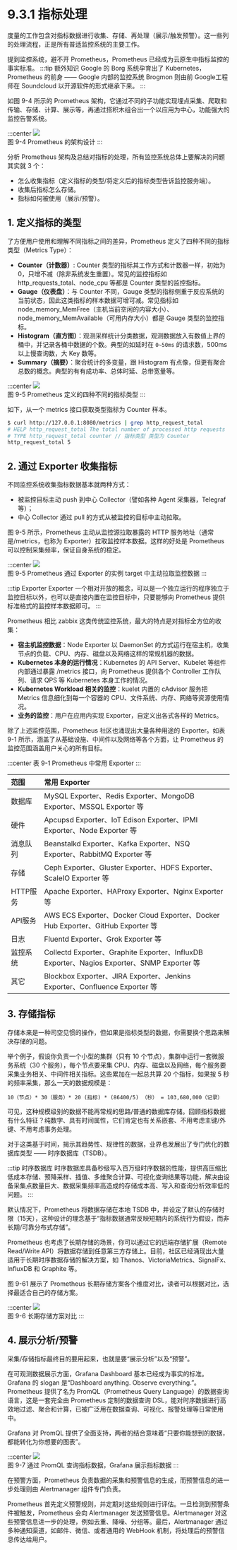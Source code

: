 # 9.3.1 指标处理

度量的工作包含对指标数据进行收集、存储、再处理（展示/触发预警）。这一些列的处理流程，正是所有普适监控系统的主要工作。

提到监控系统，避不开 Prometheus，Prometheus 已经成为云原生中指标监控的事实标准。
:::tip 额外知识
Google 的 Borg 系统孕育出了 Kubernetes，Prometheus 的前身 —— Google 内部的监控系统 Brogmon 则由前 Google工程师在 Soundcloud 以开源软件的形式继承下来。
:::

如图 9-4 所示的 Prometheus 架构，它通过不同的子功能实现埋点采集、爬取和传输、存储、计算、展示等，再通过搭积木组合出一个以应用为中心，功能强大的监控告警系统。

:::center
  ![](../assets/prometheus-arch.png)<br/>
  图 9-4 Prometheus 的架构设计
:::

分析 Prometheus 架构及总结对指标的处理，所有监控系统总体上要解决的问题其实就 3 个：

- 怎么收集指标（定义指标的类型/将定义后的指标类型告诉监控服务端）。
- 收集后指标怎么存储。
- 指标如何被使用（展示/预警）。

## 1. 定义指标的类型

了方便用户使用和理解不同指标之间的差异，Prometheus 定义了四种不同的指标类型（Metrics Type）：

- **Counter（计数器）**: Counter 类型的指标其工作方式和计数器一样，初始为 0，只增不减（除非系统发生重置）。常见的监控指标如 http_requests_total、node_cpu 等都是 Counter 类型的监控指标。
- **Gauge（仪表盘）**：与 Counter 不同，Gauge 类型的指标侧重于反应系统的当前状态，因此这类指标的样本数据可增可减。常见指标如 node_memory_MemFree（主机当前空闲的内容大小）、node_memory_MemAvailable（可用内存大小）都是 Gauge 类型的监控指标。
- **Histogram（直方图）**：观测采样统计分类数据，观测数据放入有数值上界的桶中，并记录各桶中数据的个数。典型的如延时在 `0~50ms` 的请求数，500ms 以上慢查询数，大 Key 数等。
- **Summary（摘要）**：聚合统计的多变量，跟 Histogram 有点像，但更有聚合总数的概念。典型的有有成功率、总体时延、总带宽量等。

:::center
  ![](../assets/four-metrics-type.png)<br/>
  图 9-5 Prometheus 定义的四种不同的指标类型
:::

如下，从一个 metrics 接口获取类型指标为 Counter 样本。
```bash
$ curl http://127.0.0.1:8080/metrics | grep http_request_total
# HELP http_request_total The total number of processed http requests
# TYPE http_request_total counter // 指标类型 类型为 Counter
http_request_total 5
```

## 2. 通过 Exporter 收集指标

不同监控系统收集指标数据基本就两种方式：

- 被监控目标主动 push 到中心 Collector（譬如各种 Agent 采集器，Telegraf 等）；
- 中心 Collector 通过 pull 的方式从被监控的目标中主动拉取。

图 9-5 所示，Prometheus 主动从监控源拉取暴露的 HTTP 服务地址（通常是/metrics，也称为 Exporter）拉取监控样本数据。这样的好处是 Prometheus 可以控制采集频率，保证自身系统的稳定。

:::center
  ![](../assets/prometheus-exporter.png)<br/>
  图 9-5 Prometheus 通过 Exporter 的实例 target 中主动拉取监控数据
:::

:::tip Exporter
Exporter 一个相对开放的概念，可以是一个独立运行的程序独立于监控目标以外，也可以是直接内置在监控目标中，只要能够向 Prometheus 提供标准格式的监控样本数据即可。
:::

Prometheus 相比 zabbix 这类传统监控系统，最大的特点是对指标全方位的收集：

- **宿主机监控数据**：Node Exporter 以 DaemonSet 的方式运行在宿主机，收集节点的负载、CPU、内存、磁盘以及网络这样的常规机器的数据。
- **Kubernetes 本身的运行情况**：Kubernetes 的 API Server、Kubelet 等组件内部通过暴露 /metrics 接口，向 Prometheus 提供各个 Controller 工作队列、请求 QPS 等 Kubernetes 本身工作的情况。
- **Kubernetes Workload 相关的监控**：kuelet 内置的 cAdvisor 服务把 Metrics 信息细化到每一个容器的 CPU、文件系统、内存、网络等资源使用情况。
- **业务的监控**：用户在应用内实现 Exporter，自定义出各式各样的 Metrics。

除了上述监控范围，Prometheus 社区也涌现出大量各种用途的 Exporter。如表 9-1 所示，涵盖了从基础设施、中间件以及网络等各个方面，让 Prometheus 的监控范围涵盖用户关心的所有目标。

:::center
表 9-1 Prometheus 中常用 Exporter
:::

| 范围 | 常用 Exporter |
|:--|:--|
 | 数据库 |  MySQL Exporter、Redis Exporter、MongoDB Exporter、MSSQL Exporter 等 | 
 | 硬件 | Apcupsd Exporter、IoT Edison Exporter、IPMI Exporter、Node Exporter 等 | 
 | 消息队列 |  Beanstalkd Exporter、Kafka Exporter、NSQ Exporter、RabbitMQ Exporter 等 |
 | 存储 | Ceph Exporter、Gluster Exporter、HDFS Exporter、ScaleIO Exporter 等 | 
 | HTTP服务 | Apache Exporter、HAProxy Exporter、Nginx Exporter 等 |
 | API服务 | AWS ECS Exporter、Docker Cloud Exporter、Docker Hub Exporter、GitHub Exporter 等 | 
 | 日志 | Fluentd Exporter、Grok Exporter 等 | 
 | 监控系统 |  Collectd Exporter、Graphite Exporter、InfluxDB Exporter、Nagios Exporter、SNMP Exporter 等 |
 | 其它 | Blockbox Exporter、JIRA Exporter、Jenkins Exporter、Confluence Exporter 等|


## 3. 存储指标

存储本来是一种司空见惯的操作，但如果是指标类型的数据，你需要换个思路来解决存储的问题。

举个例子，假设你负责一个小型的集群（只有 10 个节点），集群中运行一套微服务系统（30 个服务），每个节点要采集 CPU、内存、磁盘以及网络，每个服务要采集业务相关、中间件相关指标。这些累加在一起总共算 20 个指标，如果按 5 秒的频率采集，那么一天的数据规模是：

```
10（节点）* 30（服务）* 20 (指标) * (86400/5) （秒） = 103,680,000（记录）
```

可见，这种规模级别的数据不能再常规的思路/普通的数据库存储。回顾指标数据有什么特征？纯数字、具有时间属性，它们肯定也有关系嵌套、不用考虑主键/外键、不用考虑事务处理。

对于这类基于时间，揭示其趋势性、规律性的数据，业界也发展出了专门优化的数据库类型 —— 时序数据库（TSDB）。

:::tip 时序数据库
时序数据库具备秒级写入百万级时序数据的性能，提供高压缩比低成本存储、预降采样、插值、多维聚合计算、可视化查询结果等功能，解决由设备采集点数量巨大、数据采集频率高造成的存储成本高、写入和查询分析效率低的问题。
:::

默认情况下，Prometheus 将数据存储在本地 TSDB 中，并设定了默认的存储时限（15天），这种设计的理念基于“指标数据通常反映短期内的系统行为假设，而非长期/可靠分布式存储”。

Prometheus 也考虑了长期存储的场景，你可以通过它的远端存储扩展（Remote Read/Write API）将数据存储到任意第三方存储上。目前，社区已经涌现出大量适用于长期时序数据存储的解决方案，如 Thanos、VictoriaMetrics、SignalFx、InfluxDB 和 Graphite 等。

图 9-61 展示了 Prometheus 长期存储方案各个维度对比，读者可以根据对比，选择最适合自己的存储方案。

:::center
  ![](../assets/prometheus-storage.jpeg)<br/>
  图 9-6 长期存储方案对比
:::

## 4. 展示分析/预警

采集/存储指标最终目的要用起来，也就是要“展示分析”以及“预警”。

在可观测数据展示方面，Grafana Dashboard 基本已经成为事实的标准。Grafana 的 slogan 是“Dashboard anything. Observe everything.”。Prometheus 提供了名为 PromQL（Prometheus Query Language）的数据查询语言，这是一套完全由 Prometheus 定制的数据查询 DSL，能对时序数据进行高效地过滤、聚合和计算，已被广泛用在数据查询、可视化、报警处理等日常使用中。

Grafana 对 PromQL 提供了全面支持，两者的结合意味着“只要你能想到的数据，都能转化为你想要的图表”。

:::center
  ![](../assets/grafana-dashboard-english.png)<br/>
  图 9-7 通过 PromQL 查询指标数据，Grafana 展示指标数据
:::

在预警方面，Prometheus 负责数据的采集和预警信息的生成，而预警信息的进一步处理则由 Alertmanager 组件专门负责。

Prometheus 首先定义预警规则，并定期对这些规则进行评估。一旦检测到预警条件被触发，Prometheus 会向 Alertmanager 发送预警信息。Alertmanager 对这些预警信息进一步的处理，例如去重、降噪、分组等。最后，Alertmanager 通过多种通知渠道，如邮件、微信、或者通用的 WebHook 机制，将处理后的预警信息传达给用户。
